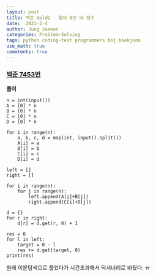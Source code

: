```yaml
---
layout: post
title: 백준 Gold2 - 합이 0인 네 정수
date:  2021-2-4
author: Jung Jaeeun
categories: Problem-Solving
tags: python coding-test programmers boj baekjoon
use_math: true
commtents: true
---
```


### [백준 7453번](https://www.acmicpc.net/problem/7453)

**풀이**

```python3
n = int(input())
A = [0] * n
B = [0] * n
C = [0] * n
D = [0] * n

for i in range(n):
    a, b, c, d = map(int, input().split())
    A[i] = a
    B[i] = b
    C[i] = c
    D[i] = d

left = []
right = []

for i in range(n):
    for j in range(n):
        left.append(A[i]+B[j])
        right.append(C[i]+D[j])

d = {}
for r in right:
    d[r] = d.get(r, 0) + 1

res = 0
for l in left:
    target = 0 - l
    res += d.get(target, 0)
print(res)
```

원래 이분탐색으로 풀었다가 시간초과해서 딕셔너리로 바꿨다. ㅠ